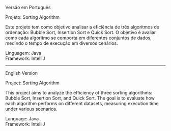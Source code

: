 Versão em Português  

Projeto: Sorting Algorithm

Este projeto tem como objetivo analisar a eficiência de três 
algoritmos de ordenação: Bubble Sort, Insertion Sort e Quick 
Sort. O objetivo é avaliar como cada algoritmo se comporta em 
diferentes conjuntos de dados, medindo o tempo de execução em 
diversos cenários.

Linguagem: Java  
Framework: IntelliJ  


-----


English Version  

Project: Sorting Algorithm 

This project aims to analyze the efficiency of three sorting 
algorithms: Bubble Sort, Insertion Sort, and Quick Sort. The goal 
is to evaluate how each algorithm performs on different datasets, 
measuring execution time under various scenarios.

Language: Java  
Framework: IntelliJ  